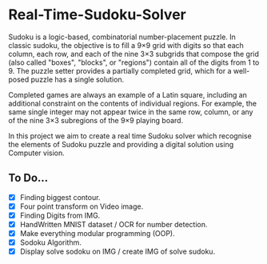 ﻿# Real-Time-Sudoku-Solver

Sudoku is a logic-based, combinatorial number-placement puzzle. In classic sudoku, the objective is to fill a 9×9 grid with digits so that each column, each row, and each of the nine 3×3 subgrids that compose the grid (also called "boxes", "blocks", or "regions") contain all of the digits from 1 to 9. The puzzle setter provides a partially completed grid, which for a well-posed puzzle has a single solution.

Completed games are always an example of a Latin square, including an additional constraint on the contents of individual regions. For example, the same single integer may not appear twice in the same row, column, or any of the nine 3×3 subregions of the 9×9 playing board.

In this project we aim to create a real time Sudoku solver which recognise the elements of Sudoku puzzle and providing a digital solution using Computer vision.

## To Do...
- [X] Finding biggest contour.
- [X] Four point transform on Video image.
- [X] Finding Digits from IMG. 
- [X] HandWritten MNIST dataset / OCR for number detection. 
- [X] Make everything modular programming (OOP).
- [X] Sodoku Algorithm.
- [X] Display solve sodoku on IMG / create IMG of solve sudoku.
